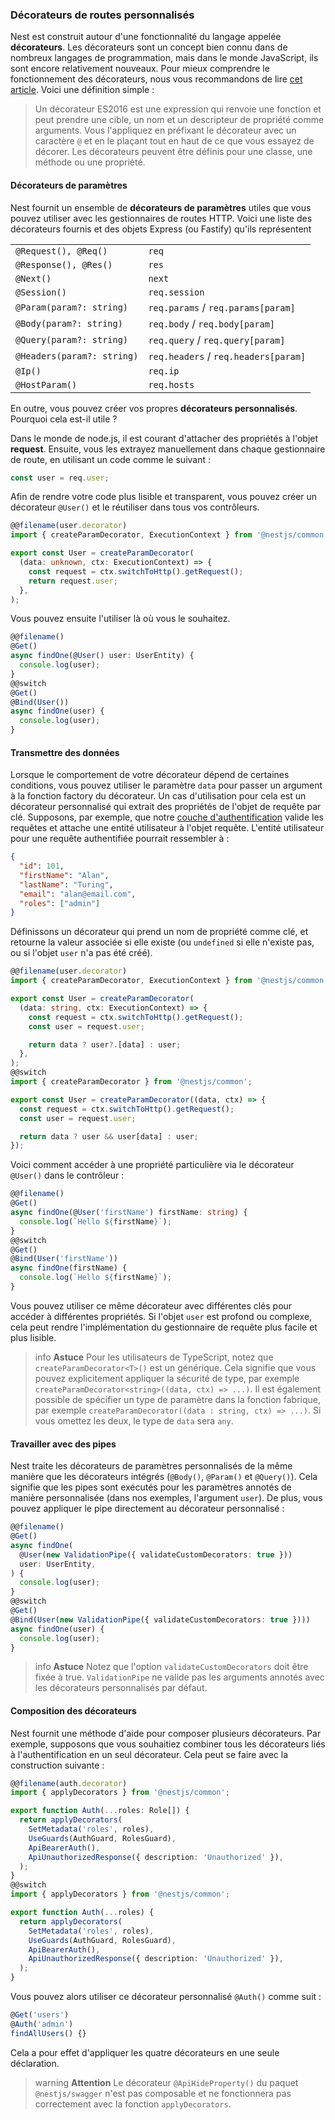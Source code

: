 ### Décorateurs de routes personnalisés

Nest est construit autour d'une fonctionnalité du langage appelée **décorateurs**. Les décorateurs sont un concept bien connu dans de nombreux langages de programmation, mais dans le monde JavaScript, ils sont encore relativement nouveaux. Pour mieux comprendre le fonctionnement des décorateurs, nous vous recommandons de lire [cet article](https://medium.com/google-developers/exploring-es7-decorators-76ecb65fb841). Voici une définition simple :

<blockquote class="external">
  Un décorateur ES2016 est une expression qui renvoie une fonction et peut prendre une cible, un nom et un descripteur de propriété comme arguments.
 Vous l'appliquez en préfixant le décorateur avec un caractère <code>@</code> et en le plaçant tout en haut de ce que vous essayez de décorer.
 Les décorateurs peuvent être définis pour une classe, une méthode ou une propriété.
</blockquote>

#### Décorateurs de paramètres

Nest fournit un ensemble de **décorateurs de paramètres** utiles que vous pouvez utiliser avec les gestionnaires de routes HTTP. Voici une liste des décorateurs fournis et des objets Express (ou Fastify) qu'ils représentent

<table>
  <tbody>
    <tr>
      <td><code>@Request(), @Req()</code></td>
      <td><code>req</code></td>
    </tr>
    <tr>
      <td><code>@Response(), @Res()</code></td>
      <td><code>res</code></td>
    </tr>
    <tr>
      <td><code>@Next()</code></td>
      <td><code>next</code></td>
    </tr>
    <tr>
      <td><code>@Session()</code></td>
      <td><code>req.session</code></td>
    </tr>
    <tr>
      <td><code>@Param(param?: string)</code></td>
      <td><code>req.params</code> / <code>req.params[param]</code></td>
    </tr>
    <tr>
      <td><code>@Body(param?: string)</code></td>
      <td><code>req.body</code> / <code>req.body[param]</code></td>
    </tr>
    <tr>
      <td><code>@Query(param?: string)</code></td>
      <td><code>req.query</code> / <code>req.query[param]</code></td>
    </tr>
    <tr>
      <td><code>@Headers(param?: string)</code></td>
      <td><code>req.headers</code> / <code>req.headers[param]</code></td>
    </tr>
    <tr>
      <td><code>@Ip()</code></td>
      <td><code>req.ip</code></td>
    </tr>
    <tr>
      <td><code>@HostParam()</code></td>
      <td><code>req.hosts</code></td>
    </tr>
  </tbody>
</table>

En outre, vous pouvez créer vos propres **décorateurs personnalisés**. Pourquoi cela est-il utile ?

Dans le monde de node.js, il est courant d'attacher des propriétés à l'objet **request**. Ensuite, vous les extrayez manuellement dans chaque gestionnaire de route, en utilisant un code comme le suivant :

```typescript
const user = req.user;
```

Afin de rendre votre code plus lisible et transparent, vous pouvez créer un décorateur `@User()` et le réutiliser dans tous vos contrôleurs.

```typescript
@@filename(user.decorator)
import { createParamDecorator, ExecutionContext } from '@nestjs/common';

export const User = createParamDecorator(
  (data: unknown, ctx: ExecutionContext) => {
    const request = ctx.switchToHttp().getRequest();
    return request.user;
  },
);
```

Vous pouvez ensuite l'utiliser là où vous le souhaitez.

```typescript
@@filename()
@Get()
async findOne(@User() user: UserEntity) {
  console.log(user);
}
@@switch
@Get()
@Bind(User())
async findOne(user) {
  console.log(user);
}
```

#### Transmettre des données

Lorsque le comportement de votre décorateur dépend de certaines conditions, vous pouvez utiliser le paramètre `data` pour passer un argument à la fonction factory du décorateur. Un cas d'utilisation pour cela est un décorateur personnalisé qui extrait des propriétés de l'objet de requête par clé. Supposons, par exemple, que notre <a href="techniques/authentication#implementing-passport-strategies">couche d'authentification</a> valide les requêtes et attache une entité utilisateur à l'objet requête. L'entité utilisateur pour une requête authentifiée pourrait ressembler à :

```json
{
  "id": 101,
  "firstName": "Alan",
  "lastName": "Turing",
  "email": "alan@email.com",
  "roles": ["admin"]
}
```

Définissons un décorateur qui prend un nom de propriété comme clé, et retourne la valeur associée si elle existe (ou `undefined` si elle n'existe pas, ou si l'objet `user` n'a pas été créé).

```typescript
@@filename(user.decorator)
import { createParamDecorator, ExecutionContext } from '@nestjs/common';

export const User = createParamDecorator(
  (data: string, ctx: ExecutionContext) => {
    const request = ctx.switchToHttp().getRequest();
    const user = request.user;

    return data ? user?.[data] : user;
  },
);
@@switch
import { createParamDecorator } from '@nestjs/common';

export const User = createParamDecorator((data, ctx) => {
  const request = ctx.switchToHttp().getRequest();
  const user = request.user;

  return data ? user && user[data] : user;
});
```

Voici comment accéder à une propriété particulière via le décorateur `@User()` dans le contrôleur :

```typescript
@@filename()
@Get()
async findOne(@User('firstName') firstName: string) {
  console.log(`Hello ${firstName}`);
}
@@switch
@Get()
@Bind(User('firstName'))
async findOne(firstName) {
  console.log(`Hello ${firstName}`);
}
```

Vous pouvez utiliser ce même décorateur avec différentes clés pour accéder à différentes propriétés. Si l'objet `user` est profond ou complexe, cela peut rendre l'implémentation du gestionnaire de requête plus facile et plus lisible.

> info **Astuce** Pour les utilisateurs de TypeScript, notez que `createParamDecorator<T>()` est un générique. Cela signifie que vous pouvez explicitement appliquer la sécurité de type, par exemple `createParamDecorator<string>((data, ctx) => ...)`. Il est également possible de spécifier un type de paramètre dans la fonction fabrique, par exemple `createParamDecorator((data : string, ctx) => ...)`. Si vous omettez les deux, le type de `data` sera `any`.

#### Travailler avec des pipes

Nest traite les décorateurs de paramètres personnalisés de la même manière que les décorateurs intégrés (`@Body()`, `@Param()` et `@Query()`). Cela signifie que les pipes sont exécutés pour les paramètres annotés de manière personnalisée (dans nos exemples, l'argument `user`). De plus, vous pouvez appliquer le pipe directement au décorateur personnalisé :

```typescript
@@filename()
@Get()
async findOne(
  @User(new ValidationPipe({ validateCustomDecorators: true }))
  user: UserEntity,
) {
  console.log(user);
}
@@switch
@Get()
@Bind(User(new ValidationPipe({ validateCustomDecorators: true })))
async findOne(user) {
  console.log(user);
}
```

> info **Astuce** Notez que l'option `validateCustomDecorators` doit être fixée à true. `ValidationPipe` ne valide pas les arguments annotés avec les décorateurs personnalisés par défaut.

#### Composition des décorateurs

Nest fournit une méthode d'aide pour composer plusieurs décorateurs. Par exemple, supposons que vous souhaitiez combiner tous les décorateurs liés à l'authentification en un seul décorateur. Cela peut se faire avec la construction suivante :

```typescript
@@filename(auth.decorator)
import { applyDecorators } from '@nestjs/common';

export function Auth(...roles: Role[]) {
  return applyDecorators(
    SetMetadata('roles', roles),
    UseGuards(AuthGuard, RolesGuard),
    ApiBearerAuth(),
    ApiUnauthorizedResponse({ description: 'Unauthorized' }),
  );
}
@@switch
import { applyDecorators } from '@nestjs/common';

export function Auth(...roles) {
  return applyDecorators(
    SetMetadata('roles', roles),
    UseGuards(AuthGuard, RolesGuard),
    ApiBearerAuth(),
    ApiUnauthorizedResponse({ description: 'Unauthorized' }),
  );
}
```

Vous pouvez alors utiliser ce décorateur personnalisé `@Auth()` comme suit :

```typescript
@Get('users')
@Auth('admin')
findAllUsers() {}
```

Cela a pour effet d'appliquer les quatre décorateurs en une seule déclaration.

> warning **Attention** Le décorateur `@ApiHideProperty()` du paquet `@nestjs/swagger` n'est pas composable et ne fonctionnera pas correctement avec la fonction `applyDecorators`.

